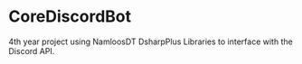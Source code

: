 # CoreDiscordBot
4th year project using NamloosDT DsharpPlus Libraries to interface with the Discord API.
